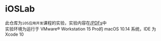 # iOSLab
此仓库为`iOS应用开发`课程的实验，实验内容在[/PDFs](https://github.com/JingqingLin/iOSLab/tree/master/PDF)中  
实验环境为运行于 VMware® Workstation 15 Pro的 macOS 10.14 系统，IDE 为 Xcode 10